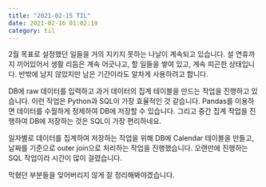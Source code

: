 ```yaml
---
title: "2021-02-15 TIL"
date: 2021-02-16 01:02:19
category: til
---
```


2월 목표로 설정했던 일들을 거의 지키지 못하는 나날이 계속되고 있습니다. 설 연휴까지 끼어있어서 생활 리듬은 계속 어긋나고, 할 일들을 쌓여 있고, 계속 피곤한 상태입니다. 반밖에 남지 않았지만 남은 기간이라도 알차게 사용하려고 합니다.

DB에 raw 데이터를 입력하고 과거 데이터의 집계 테이블을 만드는 작업을 진행하고 있습니다. 이런 작업은 Python과 SQL이 가장 효율적인 것 같습니다. Pandas를 이용하면 데이터를 수월하게 정제하여 DB에 저장할 수 있습니다. 그리고 중간 집계 작업을 진행하여 DB에 저장하는 것은 SQL이 가장 편리하네요.

일자별로 데이터를 집계하여 저장하는 작업을 위해 DB에 Calendar 테이블을 만들고, 날짜를 기준으로 outer join으로 처리하는 작업을 진행했습니다. 오랜만에 진행하는 SQL 작업이라 시간이 많이 걸렸습니다.

막혔던 부분들을 잊어버리지 않게 잘 정리해봐야겠습니다.
